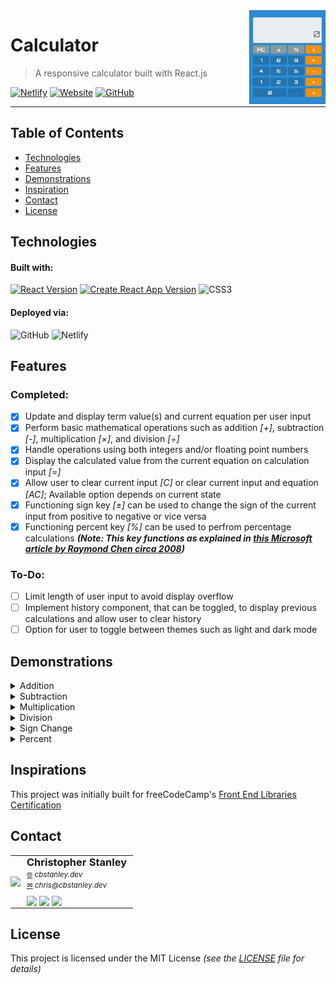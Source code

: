 <img src="public/assets/demo_multiplication.gif" align="right" alt="Demonstration of calculator function" height="150">

# Calculator

> A responsive calculator built with React.js

[![Netlify](https://img.shields.io/netlify/7f2254c5-6288-4921-ae81-94b99aba57a9?color=%234CAF50&logo=netlify&style=flat-square)](https://app.netlify.com/sites/cbs-calculator/deploys)
[![Website](https://img.shields.io/website?down_color=%23D32F2F&down_message=offline&style=flat-square&up_color=%234CAF50&up_message=online&url=https%3A%2F%2Fcbs-calculator.netlify.app)](https://cbs-calculator.netlify.app)
[![GitHub](https://img.shields.io/github/license/CBStanley12/calculator?color=1976D2&style=flat-square)](LICENSE)

---

## Table of Contents
* [Technologies](#technologies)
* [Features](#features)
* [Demonstrations](#demonstrations)
* [Inspiration](#inspiration)
* [Contact](#contact)
* [License](#license)

## Technologies
#### Built with:
[![React Version](https://img.shields.io/static/v1?style=flat-square&logo=react&label=React&message=17.0.1&color=4daec8)](https://reactjs.org/)
[![Create React App Version](https://img.shields.io/static/v1?style=flat-square&label=Create+React+App&message=4.0.1&color=08be9b)](https://create-react-app.dev/)
![CSS3](https://img.shields.io/static/v1?style=flat-square&logo=css3&label=&message=CSS3&color=1572B6)

#### Deployed via:
![GitHub](https://img.shields.io/static/v1?style=flat-square&logo=github&label=&message=GitHub&color=181717)
![Netlify](https://img.shields.io/static/v1?style=flat-square&logo=netlify&label=&message=Netlify&color=121E24)

## Features
### Completed:
- [X] Update and display term value(s) and current equation per user input
- [X] Perform basic mathematical operations such as addition *[+]*, subtraction *[-]*, multiplication *[×]*, and division *[÷]*
- [X] Handle operations using both integers and/or floating point numbers
- [X] Display the calculated value from the current equation on calculation input *[=]*
- [X] Allow user to clear current input *[C]* or clear current input and equation *[AC]*; Available option depends on current state
- [X] Functioning sign key *[±]* can be used to change the sign of the current input from positive to negative or vice versa
- [X] Functioning percent key *[%]* can be used to perfrom percentage calculations ***(Note: This key functions as explained in [this Microsoft article by Raymond Chen circa 2008](https://devblogs.microsoft.com/oldnewthing/20080110-00/?p=23853))***

### To-Do:
- [ ] Limit length of user input to avoid display overflow
- [ ] Implement history component, that can be toggled, to display previous calculations and allow user to clear history
- [ ] Option for user to toggle between themes such as light and dark mode

## Demonstrations
<details>
<summary>Addition</summary>

![Addition Demonstration](public/assets/demo_addition.gif)
</details>

<details>
<summary>Subtraction</summary>

![Subtraction Demonstration](public/assets/demo_subtraction.gif)
</details>

<details>
<summary>Multiplication</summary>

![Multiplication Demonstration](public/assets/demo_multiplication.gif)
</details>

<details>
<summary>Division</summary>

![Division Demonstration](public/assets/demo_division.gif)
</details>

<details>
<summary>Sign Change</summary>

![Sign Change Demonstration](public/assets/demo_sign.gif)
</details>

<details>
<summary>Percent</summary>

![Percent Demonstration](public/assets/demo_percent.gif)
</details>

## Inspirations
This project was initially built for freeCodeCamp's [Front End Libraries Certification](https://www.freecodecamp.org/learn/front-end-libraries/front-end-libraries-projects/build-a-javascript-calculator)

## Contact

<table>
	<tr>
		<td rowspan="2" style="padding: 0;">
			<img style="display: block;" src="https://avatars0.githubusercontent.com/u/42915888?v=4&s=150">
		</td>
		<td style="padding: 0 10px;">
			<h3 style="margin: 0;">Christopher Stanley</h3>
			<small>
				<a href="https://cbstanley.dev">&#x1F310</a>
				<em> cbstanley.dev</em>
			</small>
			<br>
			<small>
				<a href="mailto:chris@cbstanley.dev">&#x2709</a>
				<em> chris@cbstanley.dev</em>
			</small>
			<div style="margin-top: 10px;">
				<a href="https://twitter.com/CBStanley12" style="text-decoration: none;">
					<img src="https://img.shields.io/badge/--1DA1F2?style=flat&logo=twitter&logoColor=white" height="24px">
				</a>
				<a href="https://dev.to/cbstanley12" style="text-decoration: none;">
					<img src="https://img.shields.io/badge/--0A0A0A?style=flat&logo=dev.to&logoColor=white" height="24px">
				</a>
				<a href="https://linkedin.com/in/cbstanley12" style="text-decoration: none;">
					<img src="https://img.shields.io/badge/--0077B5?style=flat&logo=linkedin&logoColor=white" height="24px">
				</a>
			</div>
		</td>
	</tr>
</table>

## License
This project is licensed under the MIT License *(see the [LICENSE](LICENSE) file for details)*